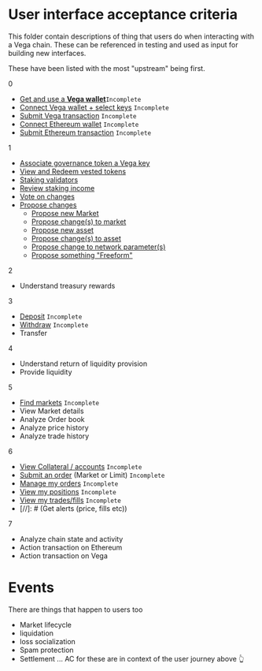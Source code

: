 # User interface acceptance criteria
This folder contain descriptions of thing that users do when interacting with a Vega chain. These can be referenced in testing and used as input for building new interfaces.

These have been listed with the most "upstream" being first.

0
- [Get and use a **Vega wallet**](0001-WALL-wallet.md)`Incomplete`
- [Connect Vega wallet + select keys](0002-WCON-connect_vega_wallet.md) `Incomplete`
- [Submit Vega transaction](0003-WTXN-submit_vega_transaction.md) `Incomplete`
- [Connect Ethereum wallet](0004-EWAL-connect_ethereum_wallet.md) `Incomplete`
- [Submit Ethereum transaction](0005-ETXN-submit_ethereum_transaction.md) `Incomplete`

  
1
- [Associate governance token a Vega key](1000-ASSO-associate.md)
- [View and Redeem vested tokens](1001-VEST-vesting.md)
- [Staking validators](1002-STKE-staking.md)
- [Review staking income](1003-INCO-income.md)
- [Vote on changes](1004-VOTE-vote.md)
- [Propose changes](1005-PROP-propose.md)
  - [Propose new Market](./1006-PMARK-propose_new_market.md)
  - [Propose change(s) to market](./1007-PMAC-propose_market_change.md)
  - [Propose new asset](1008-PASN-propose_new_asset.md)
  - [Propose change(s) to asset](1009-PASC-propose_asset_change.md)
  - [Propose change to network parameter(s)](1010-PNEC-propose_network.md)
  - [Propose something "Freeform"](1011-PFRO-propose_freeform.md)

2
- Understand treasury rewards 

3
- [Deposit](3000-DEPO-desposit.md) `Incomplete`
- [Withdraw](3001-WITH-withdraw.md) `Incomplete`
- Transfer

4
- Understand return of liquidity provision
- Provide liquidity

5
- [Find markets](5000-MARK-find_markets.md) `Incomplete`
- View Market details
- Analyze Order book
- Analyze price history
- Analyze trade history

6
- [View Collateral / accounts](6000-COLL-collateral.md) `Incomplete`
- [Submit an order](6001-SORD-submit_orders.md) (Market or Limit) `Incomplete`
- [Manage my orders](6002-MORD-manage_orders.md) `Incomplete`
- [View my positions](6003-POSI-positions.md) `Incomplete`
- [View my trades/fills](6003-FILL-fills.md) `Incomplete`
- [//]: # (Get alerts (price, fills etc))

7
- Analyze chain state and activity
- Action transaction on Ethereum
- Action transaction on Vega

# Events
There are things that happen to users too
- Market lifecycle
- liquidation
- loss socialization 
- Spam protection
- Settlement
... AC for these are in context of the user journey above 👆